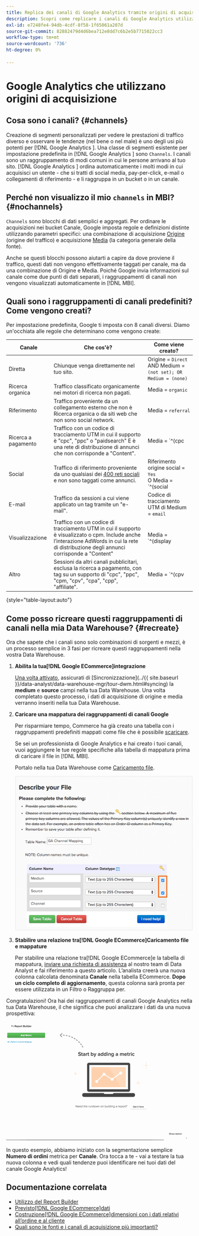 ```yaml
---
title: Replica dei canali di Google Analytics tramite origini di acquisizione
description: Scopri come replicare i canali di Google Analytics utilizzando le origini di acquisizione.
exl-id: e7248fe4-94db-4cdf-8f58-1f65061a207d
source-git-commit: 82882479d4d6bea712e8dd7c6b2e5b7715022cc3
workflow-type: tm+mt
source-wordcount: '736'
ht-degree: 0%

---
```


# Google Analytics che utilizzano origini di acquisizione

## Cosa sono i canali? {#channels}

Creazione di segmenti personalizzati per vedere le prestazioni di traffico diverso e osservare le tendenze (nel bene o nel male) è uno degli usi più potenti per  [!DNL Google Analytics ]. Una classe di segmenti esistente per impostazione predefinita in [!DNL Google Analytics ] sono `Channels`. I canali sono un raggruppamento di modi comuni in cui le persone arrivano al tuo sito.  [!DNL Google Analytics ] ordina automaticamente i molti modi in cui acquisisci un utente - che si tratti di social media, pay-per-click, e-mail o collegamenti di riferimento - e li raggruppa in un bucket o in un canale.

## Perché non visualizzo il mio `channels` in MBI? {#nochannels}

`Channels` sono blocchi di dati semplici e aggregati. Per ordinare le acquisizioni nei bucket Canale, Google imposta regole e definizioni distinte utilizzando parametri specifici: una combinazione di acquisizione [Origine](https://support.google.com/analytics/answer/1033173?hl=en) (origine del traffico) e acquisizione [Media](https://support.google.com/analytics/answer/6099206?hl=en) (la categoria generale della fonte).

Anche se questi blocchi possono aiutarti a capire da dove proviene il traffico, questi dati non vengono effettivamente taggati per canale, ma da una combinazione di Origine e Media. Poiché Google invia informazioni sul canale come due punti di dati separati, i raggruppamenti di canali non vengono visualizzati automaticamente in [!DNL MBI].

## Quali sono i raggruppamenti di canali predefiniti? Come vengono creati?

Per impostazione predefinita, Google ti imposta con 8 canali diversi. Diamo un&#39;occhiata alle regole che determinano come vengono create:

| Canale | Che cos&#39;è? | Come viene creato? |
|---|---|---|
| Diretta | Chiunque venga direttamente nel tuo sito. | Origine = `Direct`<br>AND Medium = `(not set); OR Medium = (none)` |
| Ricerca organica | Traffico classificato organicamente nei motori di ricerca non pagati. | Media = `organic` |
| Riferimento | Traffico proveniente da un collegamento esterno che non è Ricerca organica o da siti web che non sono social network. | Media = `referral` |
| Ricerca a pagamento | Traffico con un codice di tracciamento UTM in cui il supporto è &quot;cpc&quot;, &quot;ppc&quot; o &quot;paidsearch&quot; E è una rete di distribuzione di annunci che non corrisponde a &quot;Content&quot;. | Media = `^(cpc|ppc|paidsearch)$`<br>E Rete di distribuzione degli annunci `Content` |
| Social | Traffico di riferimento proveniente da uno qualsiasi dei [400 reti sociali](https://www.annielytics.com/blog/analytics/sites-google-analytics-includes-in-social-reports/) e non sono taggati come annunci. | Riferimento origine social = `Yes`<br>O Media = `^(social|social-network|social-media|sm|social network|social media)$` |
| E-mail | Traffico da sessioni a cui viene applicato un tag tramite un &quot;e-mail&quot;. | Codice di tracciamento UTM di Medium = `email` |
| Visualizzazione | Traffico con un codice di tracciamento UTM in cui il supporto è visualizzato o cpm. Include anche l’interazione AdWords in cui la rete di distribuzione degli annunci corrisponde a &quot;Content&quot; | Media = `^(display|cpm|banner)$`<br>Rete di distribuzione degli annunci OR = `Content`<br>AND Formato annuncio `Text` |
| Altro | Sessioni da altri canali pubblicitari, esclusa la ricerca a pagamento, con tag su un supporto di &quot;cpc&quot;, &quot;ppc&quot;, &quot;cpm, &quot;cpv&quot;, &quot;cpa&quot;, &quot;cpp&quot;, &quot;affiliate&quot;. | Media = `^(cpv|cpa|cpp|content-text)$` |

{style=&quot;table-layout:auto&quot;}

## Come posso ricreare questi raggruppamenti di canali nella mia Data Warehouse? {#recreate}

Ora che sapete che i canali sono solo combinazioni di sorgenti e mezzi, è un processo semplice in 3 fasi per ricreare questi raggruppamenti nella vostra Data Warehouse.

1. **Abilita la tua[!DNL Google ECommerce]integrazione**

   [Una volta attivato](../importing-data/integrations/google-ecommerce.md), assicurati di [Sincronizzazione](../{{ site.baseurl }}/data-analyst/data-warehouse-mgr/tour-dwm.html#syncing) la **medium** e **source** campi nella tua Data Warehouse. Una volta completato questo processo, i dati di acquisizione di origine e media verranno inseriti nella tua Data Warehouse.

1. **Caricare una mappatura dei raggruppamenti di canali Google**

   Per risparmiare tempo, Commerce ha già creato una tabella con i raggruppamenti predefiniti mappati come file che è possibile [scaricare](../../assets/ga-channel-mapping.csv).

   Se sei un professionista di Google Analytics e hai creato i tuoi canali, vuoi aggiungere le tue regole specifiche alla tabella di mappatura prima di caricare il file in [!DNL MBI].

   Portalo nella tua Data Warehouse come [Caricamento file](../importing-data/connecting-data/using-file-uploader.md).

   ![](../../assets/Setting_Primary_Keys.png)

1. **Stabilire una relazione tra[!DNL Google ECommerce]Caricamento file e mappature**

   Per stabilire una relazione tra[!DNL Google ECommerce]e la tabella di mappatura, [inviare una richiesta di assistenza](../../guide-overview.md) al nostro team di Data Analyst e fai riferimento a questo articolo. L’analista creerà una nuova colonna calcolata denominata **Canale** nella tabella ECommerce. **Dopo un ciclo completo di aggiornamento**, questa colonna sarà pronta per essere utilizzata in un Filtro o Raggruppa per.

Congratulazioni! Ora hai dei raggruppamenti di canali Google Analytics nella tua Data Warehouse, il che significa che puoi analizzare i dati da una nuova prospettiva:

![Segmentazione della metrica Numero di ordini per canale](../../assets/GA_Channel_Gif.gif)

In questo esempio, abbiamo iniziato con la segmentazione semplice **Numero di ordini** metrica per **Canale**. Ora tocca a te - vai a testare la tua nuova colonna e vedi quali tendenze puoi identificare nei tuoi dati del canale Google Analytics!

## Documentazione correlata

* [Utilizzo del Report Builder](../../tutorials/using-visual-report-builder.md)
* [Previsto[!DNL Google ECommerce]dati](../importing-data/integrations/google-ecommerce-data.md)
* [Costruzione[!DNL Google ECommerce]dimensioni con i dati relativi all’ordine e al cliente](../data-warehouse-mgr/bldg-google-ecomm-dim.md)
* [Quali sono le fonti e i canali di acquisizione più importanti?](../analysis/most-value-source-channel.md)

